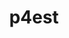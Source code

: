 ---
title: "p4est"
layout: cache
categories: [package, develop]
meta: {"compilers": ["gcc@11.4.0"], "num_specs": 49, "num_specs_by_stack": {"e4s": 5, "root": 49}, "oss": ["ubuntu22.04"], "platforms": ["linux"], "stacks": ["e4s", "root"], "targets": ["x86_64_v3"], "versions": ["2.8.7"]}
spec_details: [{"compiler": "gcc@11.4.0", "hash": "3mv53vxp7cx3sgicw64gt6lofnwfmhyj", "os": "ubuntu22.04", "platform": "linux", "size": "-", "stacks": ["root"], "target": "x86_64_v3", "variants": ["build_system=autotools", "+mpi", "~openmp"], "versions": ["2.8.7"]}, {"compiler": "gcc@11.4.0", "hash": "3w3mdvy6ax7sz3aqcbdssw2bzufokl5o", "os": "ubuntu22.04", "platform": "linux", "size": "-", "stacks": ["root"], "target": "x86_64_v3", "variants": ["build_system=autotools", "+mpi", "~openmp"], "versions": ["2.8.7"]}, {"compiler": "gcc@11.4.0", "hash": "3wymabzemacqinnhlgv2f2zc3zxq3cw6", "os": "ubuntu22.04", "platform": "linux", "size": "-", "stacks": ["root"], "target": "x86_64_v3", "variants": ["build_system=autotools", "+mpi", "~openmp"], "versions": ["2.8.7"]}, {"compiler": "gcc@11.4.0", "hash": "3xr74336ruxeq4wcrhbmrpjsnrecrshh", "os": "ubuntu22.04", "platform": "linux", "size": "-", "stacks": ["root"], "target": "x86_64_v3", "variants": ["build_system=autotools", "+mpi", "~openmp"], "versions": ["2.8.7"]}, {"compiler": "gcc@11.4.0", "hash": "4jx64yhdfnxx2zzuejs5cqzhmws3nebi", "os": "ubuntu22.04", "platform": "linux", "size": "-", "stacks": ["root"], "target": "x86_64_v3", "variants": ["build_system=autotools", "+mpi", "~openmp"], "versions": ["2.8.7"]}, {"compiler": "gcc@11.4.0", "hash": "5hih3gxtwdeyt4zlddrpaimw7yjak6a3", "os": "ubuntu22.04", "platform": "linux", "size": "-", "stacks": ["root"], "target": "x86_64_v3", "variants": ["build_system=autotools", "+mpi", "~openmp"], "versions": ["2.8.7"]}, {"compiler": "gcc@11.4.0", "hash": "5pis7i3olws6lh2rtypu3lrzo32rk6j3", "os": "ubuntu22.04", "platform": "linux", "size": "-", "stacks": ["e4s", "root"], "target": "x86_64_v3", "variants": ["build_system=autotools", "+mpi", "~openmp"], "versions": ["2.8.7"]}, {"compiler": "gcc@11.4.0", "hash": "66m5eitv75p4f6fjdwywmrvw2ulzubxo", "os": "ubuntu22.04", "platform": "linux", "size": "-", "stacks": ["root"], "target": "x86_64_v3", "variants": ["build_system=autotools", "+mpi", "~openmp"], "versions": ["2.8.7"]}, {"compiler": "gcc@11.4.0", "hash": "6xrmxmote74xgyyqhbd55ox2cjkazuak", "os": "ubuntu22.04", "platform": "linux", "size": "-", "stacks": ["root"], "target": "x86_64_v3", "variants": ["build_system=autotools", "+mpi", "~openmp"], "versions": ["2.8.7"]}, {"compiler": "gcc@11.4.0", "hash": "7cj4axrxmvtriqnnoaflvm5m5d6ac7hc", "os": "ubuntu22.04", "platform": "linux", "size": "-", "stacks": ["root"], "target": "x86_64_v3", "variants": ["build_system=autotools", "+mpi", "~openmp"], "versions": ["2.8.7"]}, {"compiler": "gcc@11.4.0", "hash": "7zgebt7vvjr6sfcekybkh5e2bldlr5tf", "os": "ubuntu22.04", "platform": "linux", "size": "-", "stacks": ["root"], "target": "x86_64_v3", "variants": ["build_system=autotools", "+mpi", "~openmp"], "versions": ["2.8.7"]}, {"compiler": "gcc@11.4.0", "hash": "aj4gh6t42vpxw37cj4urwmihbv3wo3kb", "os": "ubuntu22.04", "platform": "linux", "size": "-", "stacks": ["root"], "target": "x86_64_v3", "variants": ["build_system=autotools", "+mpi", "~openmp"], "versions": ["2.8.7"]}, {"compiler": "gcc@11.4.0", "hash": "bcjc3b6aspddufmfxu3pgeryeuqm6tk5", "os": "ubuntu22.04", "platform": "linux", "size": "-", "stacks": ["root"], "target": "x86_64_v3", "variants": ["build_system=autotools", "+mpi", "~openmp"], "versions": ["2.8.7"]}, {"compiler": "gcc@11.4.0", "hash": "c5radvysmccya2j3p7tky6jsmg6kiduk", "os": "ubuntu22.04", "platform": "linux", "size": "-", "stacks": ["root"], "target": "x86_64_v3", "variants": ["build_system=autotools", "+mpi", "~openmp"], "versions": ["2.8.7"]}, {"compiler": "gcc@11.4.0", "hash": "ceyuvb5jww6x3bxhmtq5qcd5mwayuev4", "os": "ubuntu22.04", "platform": "linux", "size": "-", "stacks": ["root"], "target": "x86_64_v3", "variants": ["build_system=autotools", "+mpi", "~openmp"], "versions": ["2.8.7"]}, {"compiler": "gcc@11.4.0", "hash": "clvsq7fw62ritmarezdxeojcoaeqvorm", "os": "ubuntu22.04", "platform": "linux", "size": "-", "stacks": ["root"], "target": "x86_64_v3", "variants": ["build_system=autotools", "+mpi", "~openmp"], "versions": ["2.8.7"]}, {"compiler": "gcc@11.4.0", "hash": "dgyrfnmmv7jutoz4q5pgbc6yflvua6yj", "os": "ubuntu22.04", "platform": "linux", "size": "-", "stacks": ["root"], "target": "x86_64_v3", "variants": ["build_system=autotools", "+mpi", "~openmp"], "versions": ["2.8.7"]}, {"compiler": "gcc@11.4.0", "hash": "dpbai3j36l73xvtu3xvkobfksxkddq3a", "os": "ubuntu22.04", "platform": "linux", "size": "-", "stacks": ["e4s", "root"], "target": "x86_64_v3", "variants": ["build_system=autotools", "+mpi", "~openmp"], "versions": ["2.8.7"]}, {"compiler": "gcc@11.4.0", "hash": "eqocmaw4vxb3yim6me4fcvpexwyw2t2f", "os": "ubuntu22.04", "platform": "linux", "size": "-", "stacks": ["root"], "target": "x86_64_v3", "variants": ["build_system=autotools", "+mpi", "~openmp"], "versions": ["2.8.7"]}, {"compiler": "gcc@11.4.0", "hash": "g4gegl7emezpdonrnkkfvwrxapwhy6sd", "os": "ubuntu22.04", "platform": "linux", "size": "-", "stacks": ["root"], "target": "x86_64_v3", "variants": ["build_system=autotools", "+mpi", "~openmp"], "versions": ["2.8.7"]}, {"compiler": "gcc@11.4.0", "hash": "hrpwrziaykx4wkxexryu6rvoha2q3or2", "os": "ubuntu22.04", "platform": "linux", "size": "-", "stacks": ["root"], "target": "x86_64_v3", "variants": ["build_system=autotools", "+mpi", "~openmp"], "versions": ["2.8.7"]}, {"compiler": "gcc@11.4.0", "hash": "iod2zt2ifwgmym567pl2upjxkod3iyif", "os": "ubuntu22.04", "platform": "linux", "size": "-", "stacks": ["root"], "target": "x86_64_v3", "variants": ["build_system=autotools", "+mpi", "~openmp"], "versions": ["2.8.7"]}, {"compiler": "gcc@11.4.0", "hash": "ip34aygcfu5ofsqmsts6yvhh2yqvpouy", "os": "ubuntu22.04", "platform": "linux", "size": "-", "stacks": ["root"], "target": "x86_64_v3", "variants": ["build_system=autotools", "+mpi", "~openmp"], "versions": ["2.8.7"]}, {"compiler": "gcc@11.4.0", "hash": "k6mjpl36zfwu4tfys3tm2gqppi5aj455", "os": "ubuntu22.04", "platform": "linux", "size": "-", "stacks": ["root"], "target": "x86_64_v3", "variants": ["build_system=autotools", "+mpi", "~openmp"], "versions": ["2.8.7"]}, {"compiler": "gcc@11.4.0", "hash": "kedgdusr26hxmx7tnnbt3zy6tbqipbav", "os": "ubuntu22.04", "platform": "linux", "size": "-", "stacks": ["root"], "target": "x86_64_v3", "variants": ["build_system=autotools", "+mpi", "~openmp"], "versions": ["2.8.7"]}, {"compiler": "gcc@11.4.0", "hash": "l4wzn3rngfco7kupuyx32nt6rry7fh23", "os": "ubuntu22.04", "platform": "linux", "size": "-", "stacks": ["root"], "target": "x86_64_v3", "variants": ["build_system=autotools", "+mpi", "~openmp"], "versions": ["2.8.7"]}, {"compiler": "gcc@11.4.0", "hash": "lt4ydg6gnp7b6xir5cgq3ms6wogiavin", "os": "ubuntu22.04", "platform": "linux", "size": "-", "stacks": ["root"], "target": "x86_64_v3", "variants": ["build_system=autotools", "+mpi", "~openmp"], "versions": ["2.8.7"]}, {"compiler": "gcc@11.4.0", "hash": "m3xvbfrblb6kfdjn7s7xgqcshbpvo3gw", "os": "ubuntu22.04", "platform": "linux", "size": "-", "stacks": ["root"], "target": "x86_64_v3", "variants": ["build_system=autotools", "+mpi", "~openmp"], "versions": ["2.8.7"]}, {"compiler": "gcc@11.4.0", "hash": "meglgrptadoiqomivot33sl3tgzxwdn5", "os": "ubuntu22.04", "platform": "linux", "size": "-", "stacks": ["root"], "target": "x86_64_v3", "variants": ["build_system=autotools", "+mpi", "~openmp"], "versions": ["2.8.7"]}, {"compiler": "gcc@11.4.0", "hash": "mg7own4qq2ge5kzheabb6ddqgsuc6e25", "os": "ubuntu22.04", "platform": "linux", "size": "-", "stacks": ["e4s", "root"], "target": "x86_64_v3", "variants": ["build_system=autotools", "+mpi", "~openmp"], "versions": ["2.8.7"]}, {"compiler": "gcc@11.4.0", "hash": "mltxgyk7dbvgfh36bf3ykt2w3qji2ap7", "os": "ubuntu22.04", "platform": "linux", "size": "-", "stacks": ["root"], "target": "x86_64_v3", "variants": ["build_system=autotools", "+mpi", "~openmp"], "versions": ["2.8.7"]}, {"compiler": "gcc@11.4.0", "hash": "o67qeic3xzd66yd6euxcpykcofa5trvh", "os": "ubuntu22.04", "platform": "linux", "size": "-", "stacks": ["root"], "target": "x86_64_v3", "variants": ["build_system=autotools", "+mpi", "~openmp"], "versions": ["2.8.7"]}, {"compiler": "gcc@11.4.0", "hash": "ogectdspbhcwriadsli6qhemzyjfhprg", "os": "ubuntu22.04", "platform": "linux", "size": "-", "stacks": ["root"], "target": "x86_64_v3", "variants": ["build_system=autotools", "+mpi", "~openmp"], "versions": ["2.8.7"]}, {"compiler": "gcc@11.4.0", "hash": "pu5uqptrcnzbipybope43jprctlvefcl", "os": "ubuntu22.04", "platform": "linux", "size": "-", "stacks": ["root"], "target": "x86_64_v3", "variants": ["build_system=autotools", "+mpi", "~openmp"], "versions": ["2.8.7"]}, {"compiler": "gcc@11.4.0", "hash": "qjhfiyohyaeygeaxbh76uwywiivsfxrj", "os": "ubuntu22.04", "platform": "linux", "size": "-", "stacks": ["e4s", "root"], "target": "x86_64_v3", "variants": ["build_system=autotools", "+mpi", "~openmp"], "versions": ["2.8.7"]}, {"compiler": "gcc@11.4.0", "hash": "qyi73nztepb4qufwtol3aqxakhklfxpv", "os": "ubuntu22.04", "platform": "linux", "size": "-", "stacks": ["root"], "target": "x86_64_v3", "variants": ["build_system=autotools", "+mpi", "~openmp"], "versions": ["2.8.7"]}, {"compiler": "gcc@11.4.0", "hash": "rsmlgapnnemjmmvjz7lx52apd4dwbjxp", "os": "ubuntu22.04", "platform": "linux", "size": "-", "stacks": ["root"], "target": "x86_64_v3", "variants": ["build_system=autotools", "+mpi", "~openmp"], "versions": ["2.8.7"]}, {"compiler": "gcc@11.4.0", "hash": "t6rcz2cfiufm3454lpod24h2l6vv7xhg", "os": "ubuntu22.04", "platform": "linux", "size": "-", "stacks": ["root"], "target": "x86_64_v3", "variants": ["build_system=autotools", "+mpi", "~openmp"], "versions": ["2.8.7"]}, {"compiler": "gcc@11.4.0", "hash": "tdv4tbdygjqx4tlzpvea32ithwx6gqtt", "os": "ubuntu22.04", "platform": "linux", "size": "-", "stacks": ["root"], "target": "x86_64_v3", "variants": ["build_system=autotools", "+mpi", "~openmp"], "versions": ["2.8.7"]}, {"compiler": "gcc@11.4.0", "hash": "uemqkzyjkgdm7ohhcocguotdxvrihvxs", "os": "ubuntu22.04", "platform": "linux", "size": "-", "stacks": ["root"], "target": "x86_64_v3", "variants": ["build_system=autotools", "+mpi", "~openmp"], "versions": ["2.8.7"]}, {"compiler": "gcc@11.4.0", "hash": "ux6jwahydni5pwukzmuamwn4n6qyaue2", "os": "ubuntu22.04", "platform": "linux", "size": "-", "stacks": ["root"], "target": "x86_64_v3", "variants": ["build_system=autotools", "+mpi", "~openmp"], "versions": ["2.8.7"]}, {"compiler": "gcc@11.4.0", "hash": "v4q2ne36qtz56gzg2zso3uszn7s3odl3", "os": "ubuntu22.04", "platform": "linux", "size": "-", "stacks": ["root"], "target": "x86_64_v3", "variants": ["build_system=autotools", "+mpi", "~openmp"], "versions": ["2.8.7"]}, {"compiler": "gcc@11.4.0", "hash": "vs4tolhey3odjzn3frqjyoaekf25eq4e", "os": "ubuntu22.04", "platform": "linux", "size": "-", "stacks": ["root"], "target": "x86_64_v3", "variants": ["build_system=autotools", "+mpi", "~openmp"], "versions": ["2.8.7"]}, {"compiler": "gcc@11.4.0", "hash": "vyac5zxig3uxreuxm3klxadhdsdjs7s3", "os": "ubuntu22.04", "platform": "linux", "size": "-", "stacks": ["root"], "target": "x86_64_v3", "variants": ["build_system=autotools", "+mpi", "~openmp"], "versions": ["2.8.7"]}, {"compiler": "gcc@11.4.0", "hash": "w5thuddrrk6dccuwn5igkb7a2ewu574j", "os": "ubuntu22.04", "platform": "linux", "size": "-", "stacks": ["root"], "target": "x86_64_v3", "variants": ["build_system=autotools", "+mpi", "~openmp"], "versions": ["2.8.7"]}, {"compiler": "gcc@11.4.0", "hash": "wjsfnpdvhfruqtfxk4dyplyuxbiv4kyh", "os": "ubuntu22.04", "platform": "linux", "size": "-", "stacks": ["root"], "target": "x86_64_v3", "variants": ["build_system=autotools", "+mpi", "~openmp"], "versions": ["2.8.7"]}, {"compiler": "gcc@11.4.0", "hash": "yg2blua2q6dxnzp63rplfjhky2zzmaer", "os": "ubuntu22.04", "platform": "linux", "size": "-", "stacks": ["root"], "target": "x86_64_v3", "variants": ["build_system=autotools", "+mpi", "~openmp"], "versions": ["2.8.7"]}, {"compiler": "gcc@11.4.0", "hash": "yqdyaaocwoikspmowtf35k5prz57ygmg", "os": "ubuntu22.04", "platform": "linux", "size": "-", "stacks": ["root"], "target": "x86_64_v3", "variants": ["build_system=autotools", "+mpi", "~openmp"], "versions": ["2.8.7"]}, {"compiler": "gcc@11.4.0", "hash": "zroryd4dznyvcdobivwvk7a7bpwdqmaz", "os": "ubuntu22.04", "platform": "linux", "size": "-", "stacks": ["e4s", "root"], "target": "x86_64_v3", "variants": ["build_system=autotools", "+mpi", "~openmp"], "versions": ["2.8.7"]}]
---